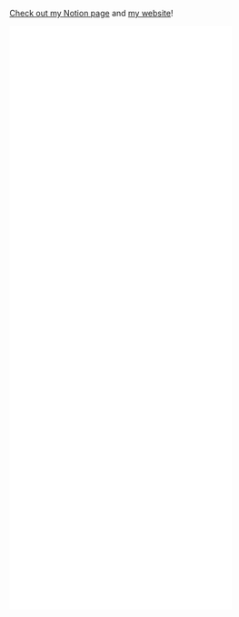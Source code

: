 [Check out my Notion page](https://www.notion.so/Vukkyland-bb9e23b9207443a490caef68f4283bb2) and [my website](https://vukky.ga)!

![Metrics](https://github.com/Vukky123/Vukky123/blob/master/github-metrics.svg)
